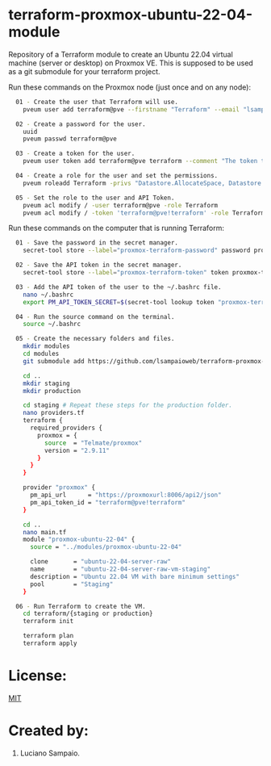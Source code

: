 # terraform-proxmox-ubuntu-22-04-module
Repository of a Terraform module to create an Ubuntu 22.04 virtual machine (server or desktop) on Proxmox VE. This is supposed to be used as a git submodule for your terraform project.

Run these commands on the Proxmox node (just once and on any node):
```bash
  01 - Create the user that Terraform will use.
    pveum user add terraform@pve --firstname "Terraform" --email "lsampaioweb@gmail.com" --comment "The user that Terraform will use."

  02 - Create a password for the user.
    uuid
    pveum passwd terraform@pve

  03 - Create a token for the user.
    pveum user token add terraform@pve terraform --comment "The token that Terraform will use."

  04 - Create a role for the user and set the permissions.
    pveum roleadd Terraform -privs "Datastore.AllocateSpace, Datastore.Audit, Group.Allocate, Pool.Audit, Pool.Allocate, Sys.Audit, Sys.Modify, VM.Allocate, VM.Audit, VM.Clone, VM.Config.CDROM, VM.Config.CPU, VM.Config.Cloudinit, VM.Config.Disk, VM.Config.HWType, VM.Config.Memory, VM.Config.Network, VM.Config.Options, VM.Console, VM.Monitor, VM.PowerMgmt" 

  05 - Set the role to the user and API Token.
    pveum acl modify / -user terraform@pve -role Terraform
    pveum acl modify / -token 'terraform@pve!terraform' -role Terraform
```

Run these commands on the computer that is running Terraform:

```bash
  01 - Save the password in the secret manager.
    secret-tool store --label="proxmox-terraform-password" password proxmox-terraform-password

  02 - Save the API token in the secret manager.
    secret-tool store --label="proxmox-terraform-token" token proxmox-terraform-token

  03 - Add the API token of the user to the ~/.bashrc file.
    nano ~/.bashrc
    export PM_API_TOKEN_SECRET=$(secret-tool lookup token "proxmox-terraform-token")

  04 - Run the source command on the terminal.
    source ~/.bashrc

  05 - Create the necessary folders and files.
    mkdir modules
    cd modules
    git submodule add https://github.com/lsampaioweb/terraform-proxmox-vm-qemu.git

    cd ..
    mkdir staging
    mkdir production

    cd staging # Repeat these steps for the production folder.
    nano providers.tf
    terraform {
      required_providers {
        proxmox = {
          source  = "Telmate/proxmox"
          version = "2.9.11"
        }
      }
    }

    provider "proxmox" {
      pm_api_url      = "https://proxmoxurl:8006/api2/json"
      pm_api_token_id = "terraform@pve!terraform"
    }

    cd ..
    nano main.tf
    module "proxmox-ubuntu-22-04" {
      source = "../modules/proxmox-ubuntu-22-04"

      clone       = "ubuntu-22-04-server-raw"
      name        = "ubuntu-22-04-server-raw-vm-staging"
      description = "Ubuntu 22.04 VM with bare minimum settings"
      pool        = "Staging"
    }

  06 - Run Terraform to create the VM.
    cd terraform/{staging or production}
    terraform init

    terraform plan
    terraform apply
```

# License:

[MIT](LICENSE "MIT License")

# Created by: 

1. Luciano Sampaio.

